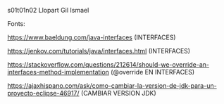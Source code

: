 s01t01n02 Llopart Gil Ismael

Fonts:

https://www.baeldung.com/java-interfaces  (INTERFACES)

https://jenkov.com/tutorials/java/interfaces.html (INTERFACES)

https://stackoverflow.com/questions/212614/should-we-override-an-interfaces-method-implementation (@override EN INTERFACES)

https://ajaxhispano.com/ask/como-cambiar-la-version-de-jdk-para-un-proyecto-eclipse-46917/  (CAMBIAR VERSION JDK)


